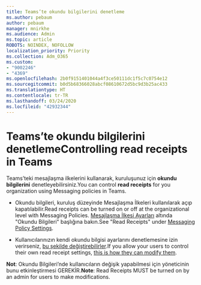 ```yaml
---
title: Teams’te okundu bilgilerini denetleme
ms.author: pebaum
author: pebaum
manager: mnirkhe
ms.audience: Admin
ms.topic: article
ROBOTS: NOINDEX, NOFOLLOW
localization_priority: Priority
ms.collection: Adm_O365
ms.custom:
- "9002246"
- "4369"
ms.openlocfilehash: 2b0f9151401044a4f3ce50111dc1f5c7c0754e12
ms.sourcegitcommit: b0d5b68366028abcf08610672d5bc9d3b25ac433
ms.translationtype: HT
ms.contentlocale: tr-TR
ms.lasthandoff: 03/24/2020
ms.locfileid: "42932344"
---
```

# <a name="controlling-read-receipts-in-teams"></a><span data-ttu-id="29508-102">Teams’te okundu bilgilerini denetleme</span><span class="sxs-lookup"><span data-stu-id="29508-102">Controlling read receipts in Teams</span></span>

<span data-ttu-id="29508-103">Teams’teki mesajlaşma ilkelerini kullanarak, kuruluşunuz için **okundu bilgilerini** denetleyebilirsiniz.</span><span class="sxs-lookup"><span data-stu-id="29508-103">You can control **read receipts** for you organization using Messaging policies in Teams.</span></span>

- <span data-ttu-id="29508-104">Okundu bilgileri, kuruluş düzeyinde Mesajlaşma İlkeleri kullanılarak açıp kapatılabilir.</span><span class="sxs-lookup"><span data-stu-id="29508-104">Read receipts can be turned on or off at the organizational level with Messaging Policies.</span></span> <span data-ttu-id="29508-105">[Mesajlaşma İlkesi Ayarları](https://docs.microsoft.com/microsoftteams/messaging-policies-in-teams#messaging-policy-settings) altında "Okundu Bilgileri" başlığına bakın.</span><span class="sxs-lookup"><span data-stu-id="29508-105">See "Read Receipts" under [Messaging Policy Settings](https://docs.microsoft.com/microsoftteams/messaging-policies-in-teams#messaging-policy-settings).</span></span>

- <span data-ttu-id="29508-106">Kullanıcılarınızın kendi okundu bilgisi ayarlarını denetlemesine izin verirseniz, [bu şekilde değiştirebilirler](https://docs.microsoft.com/microsoftteams/messaging-policies-in-teams#messaging-policy-settings).</span><span class="sxs-lookup"><span data-stu-id="29508-106">If you allow your users to control their own read receipt settings, [this is how they can modify them](https://docs.microsoft.com/microsoftteams/messaging-policies-in-teams#messaging-policy-settings).</span></span> 

<span data-ttu-id="29508-107">**Not**: Okundu Bilgileri’nde kullanıcıların değişik yapabilmesi için yöneticinin bunu etkinleştirmesi GEREKİR.</span><span class="sxs-lookup"><span data-stu-id="29508-107">**Note**: Read Receipts MUST be turned on by an admin for users to make modifications.</span></span>
